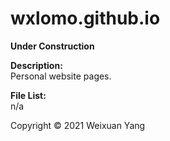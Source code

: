 # wxlomo.github.io
<b>Under Construction </b><br>

<b>Description:</b><br>
Personal website pages.

<b>File List:</b><br>
n/a

Copyright © 2021 Weixuan Yang
